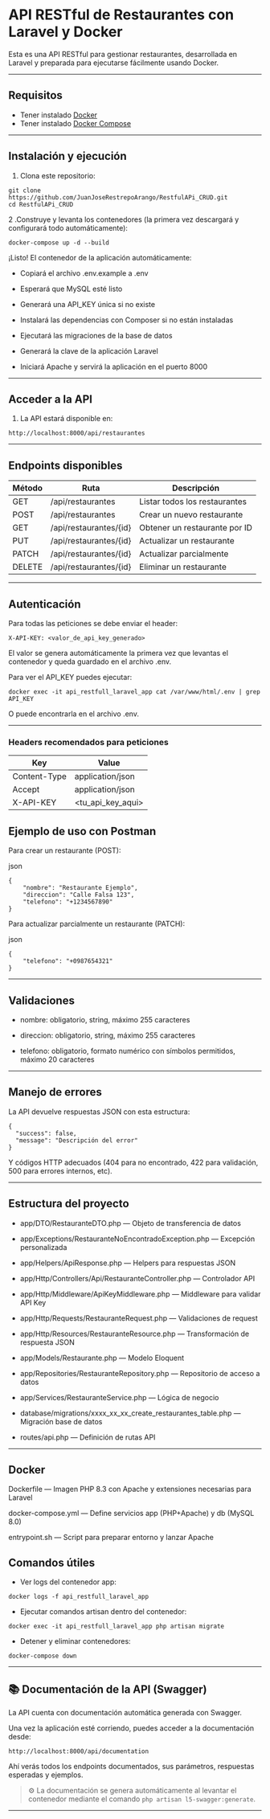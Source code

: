 # API RESTful de Restaurantes con Laravel y Docker

Esta es una API RESTful para gestionar restaurantes, desarrollada en Laravel y preparada para ejecutarse fácilmente usando Docker.

---

## Requisitos

- Tener instalado [Docker](https://www.docker.com/get-started)
- Tener instalado [Docker Compose](https://docs.docker.com/compose/install/)

---

## Instalación y ejecución

1. Clona este repositorio:

```
git clone https://github.com/JuanJoseRestrepoArango/RestfulAPi_CRUD.git
cd RestfulAPi_CRUD
``` 
2 .Construye y levanta los contenedores (la primera vez descargará y configurará todo automáticamente):

```
docker-compose up -d --build
```
¡Listo! El contenedor de la aplicación automáticamente:

- Copiará el archivo .env.example a .env

- Esperará que MySQL esté listo

- Generará una API_KEY única si no existe

- Instalará las dependencias con Composer si no están instaladas

- Ejecutará las migraciones de la base de datos

- Generará la clave de la aplicación Laravel

- Iniciará Apache y servirá la aplicación en el puerto 8000

---

## Acceder a la API

1. La API estará disponible en:

```
http://localhost:8000/api/restaurantes
```

---

## Endpoints disponibles

| Método | Ruta                        | Descripción                     |
|--------|-----------------------------|---------------------------------|
| GET    | /api/restaurantes           | Listar todos los restaurantes   |
| POST   | /api/restaurantes           | Crear un nuevo restaurante      |
| GET    | /api/restaurantes/{id}      | Obtener un restaurante por ID   |
| PUT    | /api/restaurantes/{id}      | Actualizar un restaurante       |
| PATCH  | /api/restaurantes/{id}      | Actualizar parcialmente         |
| DELETE | /api/restaurantes/{id}      | Eliminar un restaurante         |

---

## Autenticación

Para todas las peticiones se debe enviar el header:

```
X-API-KEY: <valor_de_api_key_generado>
```

El valor se genera automáticamente la primera vez que levantas el contenedor y queda guardado en el archivo .env.

Para ver el API_KEY puedes ejecutar:

```
docker exec -it api_restfull_laravel_app cat /var/www/html/.env | grep API_KEY
```

O puede encontrarla en el archivo .env.

---

### Headers recomendados para peticiones

| Key           | Value                  |
|---------------|------------------------|
| Content-Type  | application/json       |
| Accept        | application/json       |
| X-API-KEY     | <tu_api_key_aqui>      |

## Ejemplo de uso con Postman

Para crear un restaurante (POST):

json
```
{
    "nombre": "Restaurante Ejemplo",
    "direccion": "Calle Falsa 123",
    "telefono": "+1234567890"
}
```

Para actualizar parcialmente un restaurante (PATCH):

json
```
{
    "telefono": "+0987654321"
}
```

---

## Validaciones

- nombre: obligatorio, string, máximo 255 caracteres

- direccion: obligatorio, string, máximo 255 caracteres

- telefono: obligatorio, formato numérico con símbolos permitidos, máximo 20 caracteres

---

## Manejo de errores
La API devuelve respuestas JSON con esta estructura:

```
{
  "success": false,
  "message": "Descripción del error"
}
```
Y códigos HTTP adecuados (404 para no encontrado, 422 para validación, 500 para errores internos, etc).

---

## Estructura del proyecto

- app/DTO/RestauranteDTO.php — Objeto de transferencia de datos

- app/Exceptions/RestauranteNoEncontradoException.php — Excepción personalizada

- app/Helpers/ApiResponse.php — Helpers para respuestas JSON

- app/Http/Controllers/Api/RestauranteController.php — Controlador API

- app/Http/Middleware/ApiKeyMiddleware.php — Middleware para validar API Key

- app/Http/Requests/RestauranteRequest.php — Validaciones de request

- app/Http/Resources/RestauranteResource.php — Transformación de respuesta JSON

- app/Models/Restaurante.php — Modelo Eloquent

- app/Repositories/RestauranteRepository.php — Repositorio de acceso a datos

- app/Services/RestauranteService.php — Lógica de negocio

- database/migrations/xxxx_xx_xx_create_restaurantes_table.php — Migración base de datos

- routes/api.php — Definición de rutas API

---

## Docker

Dockerfile — Imagen PHP 8.3 con Apache y extensiones necesarias para Laravel

docker-compose.yml — Define servicios app (PHP+Apache) y db (MySQL 8.0)

entrypoint.sh — Script para preparar entorno y lanzar Apache

## Comandos útiles

- Ver logs del contenedor app:

```
docker logs -f api_restfull_laravel_app
```

- Ejecutar comandos artisan dentro del contenedor:

```
docker exec -it api_restfull_laravel_app php artisan migrate
```

- Detener y eliminar contenedores:

```
docker-compose down
```

---

## 📚 Documentación de la API (Swagger)

La API cuenta con documentación automática generada con Swagger.

Una vez la aplicación esté corriendo, puedes acceder a la documentación desde:

```
http://localhost:8000/api/documentation
```

Ahí verás todos los endpoints documentados, sus parámetros, respuestas esperadas y ejemplos.

> ⚙️ La documentación se genera automáticamente al levantar el contenedor mediante el comando `php artisan l5-swagger:generate`.

---

